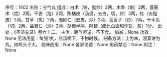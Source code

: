 序号：1402
名称：分气丸
组成：白术（锉，麸炒）2两，木香（炮）2两，蓬莪术（煨）2两，干姜（炮）2两，陈橘皮（汤浸，去白，切，炒）2两，桂（去粗皮）2两，甘草（炙）2两，缩砂仁（去皮，炒）2两，茴香子（炒）2两，干木瓜（切）2两，益智仁（炒）2两，胡椒半两，阿魏（醋化白面和作饼，炙）1分。
出处：《圣济总录》卷六十二。
主治：膈气呕逆，不下食。
加减：None
功效：None
用法用量：每服1丸，盐汤嚼下，不拘时候。
制备方法：上为末，浸蒸饼为丸，如鸡头子大。
临床应用：None
各家论述：None
用药禁忌：None
附注：None
